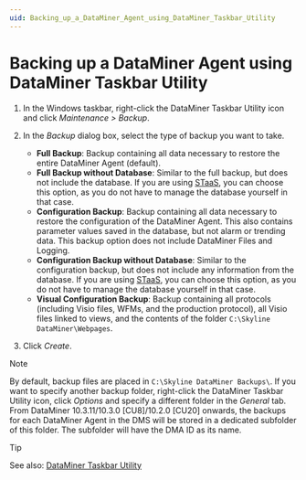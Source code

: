 ```yaml
---
uid: Backing_up_a_DataMiner_Agent_using_DataMiner_Taskbar_Utility
---
```


# Backing up a DataMiner Agent using DataMiner Taskbar Utility

1. In the Windows taskbar, right-click the DataMiner Taskbar Utility icon and click *Maintenance \> Backup*.

1. In the *Backup* dialog box, select the type of backup you want to take.

   - **Full Backup**: Backup containing all data necessary to restore the entire DataMiner Agent (default).
   - **Full Backup without Database**: Similar to the full backup, but does not include the database. If you are using [STaaS](xref:STaaS), you can choose this option, as you do not have to manage the database yourself in that case.
   - **Configuration Backup**: Backup containing all data necessary to restore the configuration of the DataMiner Agent. This also contains parameter values saved in the database, but not alarm or trending data. This backup option does not include DataMiner Files and Logging.
   - **Configuration Backup without Database**: Similar to the configuration backup, but does not include any information from the database. If you are using [STaaS](xref:STaaS), you can choose this option, as you do not have to manage the database yourself in that case.
   - **Visual Configuration Backup**: Backup containing all protocols (including Visio files, WFMs, and the production protocol), all Visio files linked to views, and the contents of the folder `C:\Skyline DataMiner\Webpages`.

1. Click *Create*.

> [!NOTE]
> By default, backup files are placed in `C:\Skyline DataMiner Backups\`. If you want to specify another backup folder, right-click the DataMiner Taskbar Utility icon, click *Options* and specify a different folder in the *General* tab. From DataMiner 10.3.11/10.3.0 [CU8]/10.2.0 [CU20] onwards<!-- RN 37143 -->, the backups for each DataMiner Agent in the DMS will be stored in a dedicated subfolder of this folder. The subfolder will have the DMA ID as its name.

> [!TIP]
> See also:
> [DataMiner Taskbar Utility](xref:DataMiner_Taskbar_Utility)
